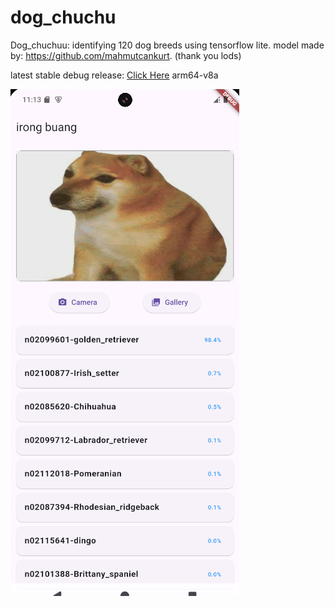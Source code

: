 # dog_chuchu

Dog_chuchuu: identifying 120 dog breeds using tensorflow lite.
model made by: https://github.com/mahmutcankurt. (thank you lods)

latest stable debug release: [Click Here](https://www.mediafire.com/file/b1go3z1nkhb91q3/app-debug12.apk/file) arm64-v8a

![alt text](./ss.jpeg)
